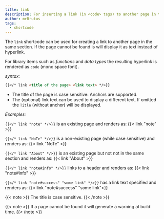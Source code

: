 ```yaml
---
title: link
description: For inserting a link (in <code> tags) to another page in the same section.
author: mrBrutus
tags:
  - shortcode
---
```


The `link` shortcode can be used for creating a link to another page in the same section.
If the page cannot be found is will display it as text instead of hyperlink.

For library items such as *functions* and *data types* the resulting hyperlink is
rendered as `code` (mono space font).

*syntax:*

```md
{{</* link <title of the page> <link text> */>}}
```

- The title of the page is case sensitive. Anchors are supported.
- The (optional) link text can be used to display a different text.
  If omitted the `Title` (without anchor) will be displayed.

*Examples:*

`{{</* link "note" */>}}` is an existing page and renders
as: {{< link "note" >}}


`{{</* link "NoTe" */>}}` is a non-existing page (while case sensitive)
and renders as: {{< link "NoTe" >}}

`{{</* link "About" */>}}` is an existing page but not not in the same section
and renders as: {{< link "About" >}}

`{{</* link "note#info" */>}}` links to a header and renders
as: {{< link "note#info" >}}

`{{</* link "note#success" "some link" */>}}` has a link text specified and renders
as: {{< link "note#success" "some link">}}

{{< note >}}
The title is case sensitive.
{{< /note >}}

{{< note >}}
If a page cannot be found it will generate a warning at build time.
{{< /note >}}
